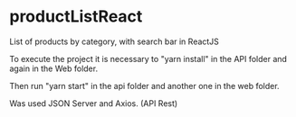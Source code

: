 # productListReact
List of products by category, with search bar in ReactJS


To execute the project it is necessary to "yarn install" in the API folder and again in the Web folder.

Then run "yarn start" in the api folder and another one in the web folder.


Was used JSON Server and Axios. (API Rest)
